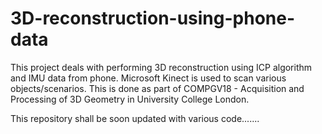 # 3D-reconstruction-using-phone-data
This project deals with performing 3D reconstruction using ICP algorithm and IMU data from phone. Microsoft Kinect is used to scan various objects/scenarios. This is done as part of COMPGV18 - Acquisition and Processing of 3D Geometry in University College London.

This repository shall be soon updated with various code.......
